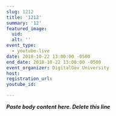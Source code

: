 ```yaml
---
slug: 1212
title: '1212'
summary: '12'
featured_image: 
  uid: 
  alt: ''
event_type: 
  - youtube-live
date: 2018-10-22 13:00:00 -0500
end_date: 2018-10-22 13:00:00 -0500
event_organizer: DigitalGov University
host: 
registration_url: 
youtube_id: 

---
```


***Paste body content here. Delete this line***
